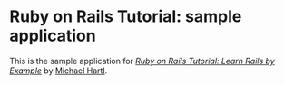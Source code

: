 # Ruby on Rails Tutorial: sample application 

This is the sample application for 
[*Ruby on Rails Tutorial: Learn Rails by Example*](http://railstutorial.org/)
by [Michael Hartl](http://michaelhartl.com/).
